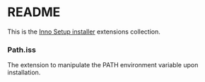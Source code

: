 # README #

This is the [Inno Setup installer](http://www.jrsoftware.org/isinfo.php) extensions collection.

### Path.iss ###

The extension to manipulate the PATH environment variable upon installation.